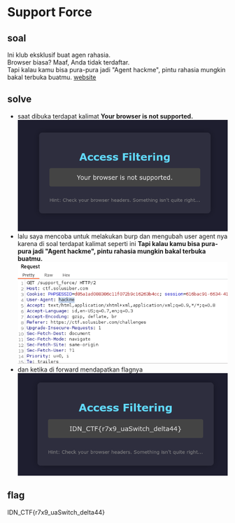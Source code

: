 # Support Force
## soal
Ini klub eksklusif buat agen rahasia. \
Browser biasa? Maaf, Anda tidak terdaftar. \
Tapi kalau kamu bisa pura-pura jadi "Agent hackme", pintu rahasia mungkin bakal terbuka buatmu.
[website](https://ctf.solusiber.com/support_force/)

## solve
- saat dibuka terdapat kalimat **Your browser is not supported.**
  ![alt text](<images/Support Force/image.png>)
- lalu saya mencoba untuk melakukan burp dan mengubah user agent nya karena di soal terdapat kalimat seperti ini **Tapi kalau kamu bisa pura-pura jadi "Agent hackme", pintu rahasia mungkin bakal terbuka buatmu.**
  ![alt text](<images/Support Force/image-1.png>)
- dan ketika di forward mendapatkan flagnya
  ![alt text](<images/Support Force/image-2.png>)

## flag
IDN_CTF{r7x9_uaSwitch_delta44}